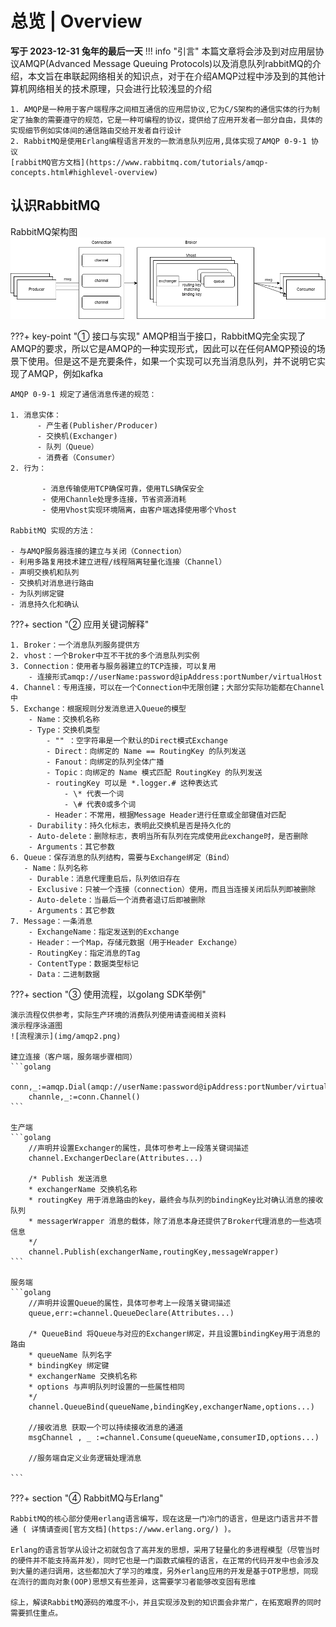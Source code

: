 # 总览 | Overview

 **写于 2023-12-31 兔年的最后一天**
!!! info "引言"
    本篇文章将会涉及到对应用层协议AMQP(Advanced Message Queuing Protocols)以及消息队列rabbitMQ的介绍，本文旨在串联起网络相关的知识点，对于在介绍AMQP过程中涉及到的其他计算机网络相关的技术原理，只会进行比较浅显的介绍

    1. AMQP是一种用于客户端程序之间相互通信的应用层协议,它为C/S架构的通信实体的行为制定了抽象的需要遵守的规范，它是一种可编程的协议，提供给了应用开发者一部分自由，具体的实现细节例如实体间的通信路由交给开发者自行设计
    2. RabbitMQ是使用Erlang编程语言开发的一款消息队列应用,具体实现了AMQP 0-9-1 协议
    [rabbitMQ官方文档](https://www.rabbitmq.com/tutorials/amqp-concepts.html#highlevel-overview)

## 认识RabbitMQ

RabbitMQ架构图
![架构](img/amqp1.png)

???+ key-point "① 接口与实现"
    AMQP相当于接口，RabbitMQ完全实现了AMQP的要求，所以它是AMQP的一种实现形式，因此可以在任何AMQP预设的场景下使用。但是这不是充要条件，如果一个实现可以充当消息队列，并不说明它实现了AMQP，例如kafka

    AMQP 0-9-1 规定了通信消息传递的规范：

    1. 消息实体：
          - 产生者(Publisher/Producer)
          - 交换机(Exchanger)
          - 队列（Queue）
          - 消费者（Consumer）
    2. 行为：

           - 消息传输使用TCP确保可靠，使用TLS确保安全
           - 使用Channle处理多连接，节省资源消耗
           - 使用Vhost实现环境隔离，由客户端选择使用哪个Vhost

    RabbitMQ 实现的方法：

    - 与AMQP服务器连接的建立与关闭（Connection）
    - 利用多路复用技术建立进程/线程隔离轻量化连接（Channel）
    - 声明交换机和队列
    - 交换机对消息进行路由
    - 为队列绑定键
    - 消息持久化和确认


???+ section "② 应用关键词解释"

    1. Broker：一个消息队列服务提供方
    2. vhost：一个Broker中互不干扰的多个消息队列实例
    3. Connection：使用者与服务器建立的TCP连接，可以复用
        - 连接形式amqp://userName:password@ipAddress:portNumber/virtualHost
    4. Channel：专用连接，可以在一个Connection中无限创建；大部分实际功能都在Channel中
    5. Exchange：根据规则分发消息进入Queue的模型
        - Name：交换机名称
        - Type：交换机类型
            - "" ：空字符串是一个默认的Direct模式Exchange
            - Direct：向绑定的 Name == RoutingKey 的队列发送
            - Fanout：向绑定的队列全体广播
            - Topic：向绑定的 Name 模式匹配 RoutingKey 的队列发送
            - routingKey 可以是 *.logger.# 这种表达式
                - \* 代表一个词
                - \# 代表0或多个词
            - Header：不常用，根据Message Header进行任意或全部键值对匹配
        - Durability：持久化标志，表明此交换机是否是持久化的
        - Auto-delete：删除标志，表明当所有队列在完成使用此exchange时，是否删除
        - Arguments：其它参数
    6. Queue：保存消息的队列结构，需要与Exchange绑定（Bind）
       - Name：队列名称
        - Durable：消息代理重启后，队列依旧存在
        - Exclusive：只被一个连接（connection）使用，而且当连接关闭后队列即被删除
        - Auto-delete：当最后一个消费者退订后即被删除
        - Arguments：其它参数
    7. Message：一条消息
        - ExchangeName：指定发送到的Exchange
        - Header：一个Map，存储元数据（用于Header Exchange）
        - RoutingKey：指定消息的Tag
        - ContentType：数据类型标记
        - Data：二进制数据

???+ section "③ 使用流程，以golang SDK举例"

    演示流程仅供参考，实际生产环境的消费队列使用请查阅相关资料
    演示程序泳道图
    ![流程演示](img/amqp2.png)

    建立连接（客户端，服务端步骤相同）
    ```golang
        conn,_:=amqp.Dial(amqp://userName:password@ipAddress:portNumber/virtualHost)
        channle,_:=conn.Channel()
    ```

    生产端
    ```golang
        //声明并设置Exchanger的属性，具体可参考上一段落关键词描述
        channel.ExchangerDeclare(Attributes...)

        /* Publish 发送消息
        * exchangerName 交换机名称
        * routingKey 用于消息路由的key，最终会与队列的bindingKey比对确认消息的接收队列
        * messagerWrapper 消息的载体，除了消息本身还提供了Broker代理消息的一些选项信息
        */
        channel.Publish(exchangerName,routingKey,messageWrapper)
    ```

    服务端
    ```golang
        //声明并设置Queue的属性，具体可参考上一段落关键词描述
        queue,err:=channel.QueueDeclare(Attributes...)

        /* QueueBind 将Queue与对应的Exchanger绑定，并且设置bindingKey用于消息的路由
        * queueName 队列名字
        * bindingKey 绑定键
        * exchangerName 交换机名称
        * options 与声明队列时设置的一些属性相同
        */
        channel.QueueBind(queueName,bindingKey,exchangerName,options...)

        //接收消息 获取一个可以持续接收消息的通道
        msgChannel , _ :=channel.Consume(queueName,consumerID,options...)

        //服务端自定义业务逻辑处理消息

    ```

???+ section "④ RabbitMQ与Erlang"

    RabbitMQ的核心部分使用erlang语言编写，现在这是一门冷门的语言，但是这门语言并不普通 ( 详情请查阅[官方文档](https://www.erlang.org/) )。

    Erlang的语言哲学从设计之初就包含了高并发的思想，采用了轻量化的多进程模型（尽管当时的硬件并不能支持高并发），同时它也是一门函数式编程的语言，在正常的代码开发中也会涉及到大量的递归调用，这些都加大了学习的难度，另外erlang应用的开发是基于OTP思想，同现在流行的面向对象(OOP)思想又有些差异，这需要学习者能够改变固有思维

    综上，解读RabbitMQ源码的难度不小，并且实现涉及到的知识面会非常广，在拓宽眼界的同时需要抓住重点。
